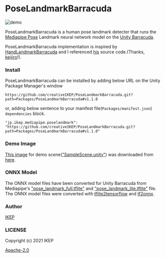 # PoseLandmarkBarracuda
![demo](https://user-images.githubusercontent.com/34697515/126494250-a7f2520c-886b-46ab-ad69-645c0d7e91da.png)

PoseLandmarkBarracuda is a human pose landmark detecter that runs the [Mediapipe Pose](https://google.github.io/mediapipe/solutions/pose) Landmark neural network model on the [Unity Barracuda](https://docs.unity3d.com/Packages/com.unity.barracuda@latest).

PoseLandmarkBarracuda implementation is inspired by [HandLandmarkBarracuda](https://github.com/keijiro/HandLandmarkBarracuda) and I referenced [his](https://github.com/keijiro) source code.(Thanks, [keijiro](https://github.com/keijiro)!).

### Install
PoseLandmarkBarracuda can be installed by adding below URL on the Unity Package Manager's window
```
https://github.com/creativeIKEP/PoseLandmarkBarracuda.git?path=Packages/PoseLandmarkBarracuda#v1.1.0
```
or, adding below sentence to your manifest file(`Packages/manifest.json`) `dependencies` block.
```
"jp.ikep.mediapipe.poselandmark": "https://github.com/creativeIKEP/PoseLandmarkBarracuda.git?path=Packages/PoseLandmarkBarracuda#v1.1.0"    
```

### Demo Image
[This image](/Assets/Image/demoImage.jpg) for demo scene(["SampleScene.unity"](/Assets/Scenes/SampleScene.unity)) was downloaded from [here](https://unsplash.com/photos/72zsd_fnxYc).

### ONNX Model
The ONNX model files have been converted for Unity Barracuda from Mediapipe's ["pose_landmark_full.tflite"](https://github.com/google/mediapipe/blob/v0.8.6/mediapipe/modules/pose_landmark/pose_landmark_full.tflite) and ["pose_landmark_lite.tflite"](https://github.com/google/mediapipe/blob/v0.8.6/mediapipe/modules/pose_landmark/pose_landmark_lite.tflite) file.
The ONNX model files were converted with [tflite2tensorflow](https://github.com/PINTO0309/tflite2tensorflow) and [tf2onnx](https://github.com/onnx/tensorflow-onnx).

### Author
[IKEP](https://ikep.jp)

### LICENSE
Copyright (c) 2021 IKEP

[Apache-2.0](/LICENSE.md)
